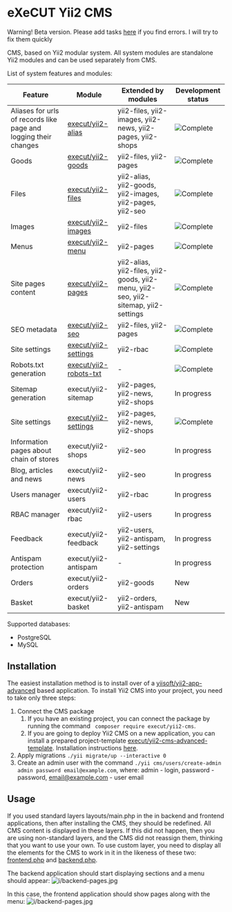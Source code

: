 # eXeCUT Yii2 CMS
Warning! Beta version. Please add tasks [here](https://github.com/execut/yii2-cms/issues) if you find errors. I will try to fix them quickly

CMS, based on Yii2 modular system. All system modules are standalone Yii2 modules and can be used separately from CMS.

List of system features and modules:

Feature | Module | Extended by modules | Development status
-------------------- | ----------- | -------------- | ------
Aliases for urls of records like page and logging their changes | [execut/yii2-alias](http://github.com/execut/yii2-alias) | yii2-files, yii2-images, yii2-news, yii2-pages, yii2-shops | ![Complete](https://img.shields.io/packagist/v/execut/yii2-alias.svg?color=green&label=%20)
Goods | [execut/yii2-goods](http://github.com/execut/yii2-goods) | yii2-files, yii2-pages | ![Complete](https://img.shields.io/packagist/v/execut/yii2-goods.svg?color=green&label=%20)
Files | [execut/yii2-files](http://github.com/execut/yii2-files) | yii2-alias, yii2-goods, yii2-images, yii2-pages, yii2-seo |  ![Complete](https://img.shields.io/packagist/v/execut/yii2-seo.svg?color=green&label=%20)
Images | [execut/yii2-images](http://github.com/execut/yii2-images) | yii2-files | ![Complete](https://img.shields.io/packagist/v/execut/yii2-files.svg?color=green&label=%20)
Menus | [execut/yii2-menu](http://github.com/execut/yii2-menu) | yii2-pages | ![Complete](https://img.shields.io/packagist/v/execut/yii2-menu.svg?color=green&label=%20)
Site pages content | [execut/yii2-pages](http://github.com/execut/yii2-pages) | yii2-alias, yii2-files, yii2-goods, yii2-menu, yii2-seo, yii2-sitemap, yii2-settings | ![Complete](https://img.shields.io/packagist/v/execut/yii2-pages.svg?color=green&label=%20)
SEO metadata | [execut/yii2-seo](http://github.com/execut/yii2-seo) | yii2-files, yii2-pages |  ![Complete](https://img.shields.io/packagist/v/execut/yii2-seo.svg?color=green&label=%20)
Site settings | [execut/yii2-settings](http://github.com/execut/yii2-settings) | yii2-rbac |  ![Complete](https://img.shields.io/packagist/v/execut/yii2-settings.svg?color=green&label=%20)
Robots.txt generation | [execut/yii2-robots-txt](http://github.com/execut/yii2-robots-txt) | - |  ![Complete](https://img.shields.io/packagist/v/execut/yii2-robots-txt.svg?color=green&label=%20)
Sitemap generation | execut/yii2-sitemap | yii2-pages, yii2-news, yii2-shops | In progress
Site settings | [execut/yii2-settings](http://github.com/execut/yii2-settings) | yii2-pages, yii2-news, yii2-shops |  ![Complete](https://img.shields.io/packagist/v/execut/yii2-settings.svg?color=green&label=%20)
Information pages about chain of stores | execut/yii2-shops | yii2-seo | In progress
Blog, articles and news | execut/yii2-news | yii2-seo | In progress
Users manager | execut/yii2-users | yii2-rbac | In progress
RBAC manager | execut/yii2-rbac | yii2-users | In progress
Feedback | execut/yii2-feedback | yii2-users, yii2-antispam, yii2-settings | In progress
Antispam protection | execut/yii2-antispam | - | In progress
Orders | execut/yii2-orders | yii2-goods | New
Basket | execut/yii2-basket | yii2-orders, yii2-antispam | New

Supported databases:
* PostgreSQL
* MySQL

## Installation

The easiest installation method is to install over of a [yiisoft/yii2-app-advanced](https://github.com/yiisoft/yii2-app-advanced) based application.
To install Yii2 CMS into your project, you need to take only three steps:
1. Connect the CMS package
   1. If you have an existing project, you can connect the package by running the command ``` composer require execut/yii2-cms```.
   1. If you are going to deploy Yii2 CMS on a new application, you can install a prepared project-template [execut/yii2-cms-advanced-template](https://github.com/execut/yii2-cms-advanced-template/). Installation instructions [here](https://github.com/execut/yii2-cms-advanced-template/blob/master/docs/guide/start-installation.md).
1. Apply migrations ```./yii migrate/up --interactive 0```
1. Create an admin user with the command ```./yii cms/users/create-admin admin password email@example.com```,
where: admin - login, password - password, email@example.com - user email

## Usage
If you used standard layers layouts/main.php in the in backend and frontend applications, then after installing the CMS, they should be redefined.
All CMS content is displayed in these layers.
If this did not happen, then you are using non-standard layers, and the CMS did not reassign them, thinking that you want to use your own.
To use custom layer, you need to display all the elements for the CMS to work in it in the likeness of these two:
[frontend.php](https://github.com/execut/yii2-cms/blob/master/views/layouts/frontend.php) and
[backend.php](https://github.com/execut/yii2-cms/blob/master/views/layouts/backend.php).

The backend application should start displaying sections and a menu should appear:
![i/backend-pages.jpg](https://raw.githubusercontent.com/execut/yii2-cms/master/docs/guide-us/i/backend-pages.jpg)

In this case, the frontend application should show pages along with the menu:
![i/backend-pages.jpg](https://raw.githubusercontent.com/execut/yii2-cms/master/docs/guide-us/i/frontend-page.jpg)